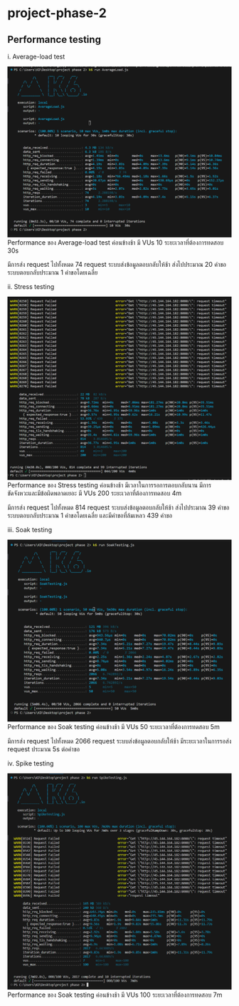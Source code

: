 # project-phase-2
## Performance testing 
i. Average-load test

![Alt text](image.png)
Performance ของ Average-load test ค่อนข้างช้า มี VUs 10 ระยะเวลาที่ต้องการทดสอบ 30s 

มีการส่ง request ไปทั้งหมด 74 request ระบบส่งข้อมูลตอบกลับให้ช้า ส่งไปประมาณ 20 คำขอ ระบบตอบกลับประมาณ 1 คำขอโดยเฉลี่ย

ii. Stress testing

![Alt text](image-3.png)
Performance ของ Stress testing ค่อนข้างช้า มีเวลาในการรอการตอบกลับนาน มีการขัดจังหวะและมีข้อผิดพลาดเยอะ มี VUs 200 ระยะเวลาที่ต้องการทดสอบ 4m 

มีการส่ง request ไปทั้งหมด 814 request ระบบส่งข้อมูลตอบกลับให้ช้า ส่งไปประมาณ 39 คำขอ ระบบตอบกลับประมาณ 1 คำขอโดยเฉลี่ย และมีคำขอที่ล้มเหลว 439 คำขอ

iii. Soak testing

![Alt text](image-1.png)
Performance ของ Soak testing ค่อนข้างช้า มี VUs 50 ระยะเวลาที่ต้องการทดสอบ 5m 

มีการส่ง request ไปทั้งหมด 2066 request ระบบส่งข้อมูลตอบกลับให้ช้า มีระยะเวลาในการรอส่ง request ประมาณ 5s ต่อคำขอ

iv. Spike testing

![Alt text](image-2.png)
Performance ของ Soak testing ค่อนข้างช้า มี VUs 100 ระยะเวลาที่ต้องการทดสอบ 7m

